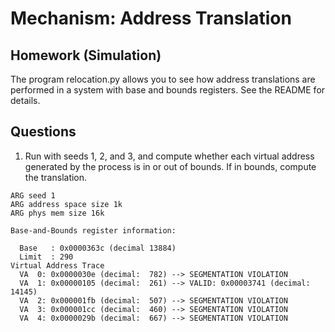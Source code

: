 # Mechanism: Address Translation
## Homework (Simulation)
The program relocation.py allows you to see how address translations are performed in a system with base and bounds registers. See the README for details.
## Questions
1. Run with seeds 1, 2, and 3, and compute whether each virtual address generated by the process is in or out of bounds. If in bounds, compute the translation.
```$ ./relocation.py -s 1 -c
ARG seed 1
ARG address space size 1k
ARG phys mem size 16k

Base-and-Bounds register information:

  Base   : 0x0000363c (decimal 13884)
  Limit  : 290
Virtual Address Trace
  VA  0: 0x0000030e (decimal:  782) --> SEGMENTATION VIOLATION
  VA  1: 0x00000105 (decimal:  261) --> VALID: 0x00003741 (decimal: 14145)
  VA  2: 0x000001fb (decimal:  507) --> SEGMENTATION VIOLATION
  VA  3: 0x000001cc (decimal:  460) --> SEGMENTATION VIOLATION
  VA  4: 0x0000029b (decimal:  667) --> SEGMENTATION VIOLATION
